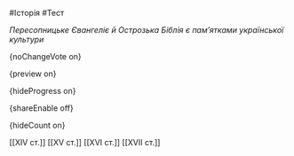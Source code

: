 #Історія #Тест

*Пересопницьке Євангеліє й Острозька Біблія є пам’ятками української культури*

{noChangeVote on}

{preview on}

{hideProgress on}

{shareEnable off}

{hideCount on}

[[XIV ст.]]
[[XV ст.]]
[[XVI ст.]]
[[XVII ст.]]
